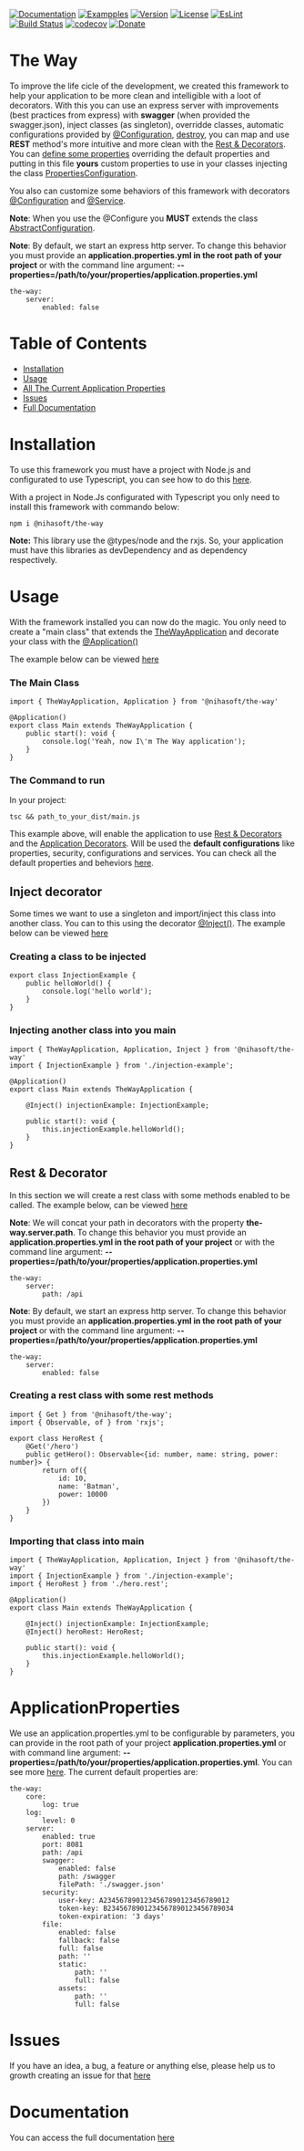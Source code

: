 [![Documentation](https://img.shields.io/badge/Documentation-lightseagreen.svg)](https://nihasoft.github.io/the-way/)
[![Exampples](https://img.shields.io/badge/Examples-lightseagreen.svg)](https://github.com/nihasoft/the-way-examples)
[![Version](https://img.shields.io/badge/Version-0.5.8-lightseagreen.svg)](https://www.npmjs.com/package/@nihasoft/the-way)
[![License](https://img.shields.io/badge/License-MIT-red.svg)](https://raw.githubusercontent.com/nihasoft/the-way/master/LICENSE)
[![EsLint](https://img.shields.io/badge/EsLint-Enabled-green.svg)](https://raw.githubusercontent.com/nihasoft/the-way/master/.eslintrc)
[![Build Status](https://travis-ci.com/nihasoft/the-way.svg?branch=master)](https://travis-ci.com/nihasoft/the-way)
[![codecov](https://codecov.io/gh/nihasoft/the-way/branch/master/graph/badge.svg)](https://codecov.io/gh/nihasoft/the-way)
[![Donate](https://img.shields.io/badge/%24-Donate-blue.svg)](https://nihasoft.github.io/the-way/donate)

# The Way
To improve the life cicle of the development, we created this framework to help your application to be more clean and intelligible with a loot of decorators.
With this you can use an express server with improvements (best practices from express) with **swagger** (when provided the swagger.json), inject classes (as singleton), overridde classes, automatic configurations provided by [@Configuration](https://nihasoft.github.io/the-way/#/guide/application-decorator#configure), [destroy](https://nihasoft.github.io/the-way/#/guide/core#destroy), you can map and use **REST** method's more intuitive and more clean with the [Rest & Decorators](https://nihasoft.github.io/the-way/#/guide/rest). You can [define some properties](https://nihasoft.github.io/the-way/#/guide/application-properties)  overriding the default properties and putting in this file **yours** custom properties to use in your classes injecting the  class [PropertiesConfiguration](https://nihasoft.github.io/the-way/#/guide/configurations#properties-configuration).

You also can customize some behaviors of this framework with decorators [@Configuration](https://nihasoft.github.io/the-way/#/guide/application-decorator#configure) and [@Service](https://nihasoft.github.io/the-way/#/guide/application-decorator#service).

**Note**: When you use the @Configure you **MUST** extends the class [AbstractConfiguration](https://nihasoft.github.io/the-way/#/guide/configurations#abstract-configuration).

**Note**: By default, we start an express http server. To change this behavior you must provide an **application.properties.yml in the root path of your project** or with the command line argument: **--properties=/path/to/your/properties/application.properties.yml**


    the-way:
        server:
            enabled: false

# Table of Contents

- [Installation](#installation)
- [Usage](#usage)
- [All The Current Application Properties](#applicationproperties)
- [Issues](#issues)
- [Full Documentation](#documentation)

# Installation
To use this framework you must have a project with Node.js and configurated to use Typescript, you can see how to do this [here](https://nihasoft.github.io/the-way/#/guide/fast-setup#tsNode).

With a project in Node.Js configurated with Typescript you only need to install this framework with commando below:

    npm i @nihasoft/the-way

**Note:** This library use the @types/node and the rxjs. So, your application must have this libraries as devDependency and as dependency respectively.

# Usage
With the framework installed you can now do the magic.
You only need to create a "main class" that extends the [TheWayApplication](https://nihasoft.github.io/the-way/#/guide/core#the-way-application) and decorate your class with the [@Application()](https://nihasoft.github.io/the-way/#/guide/application-decorator#application)

The example below can be viewed [here](https://nihasoft.github.io/the-way/#/guide/fast-setup#theWay)

### The Main Class

    import { TheWayApplication, Application } from '@nihasoft/the-way'

    @Application()
    export class Main extends TheWayApplication {
        public start(): void {
            console.log('Yeah, now I\'m The Way application');
        }
    }

### The Command to run

In your project:

    tsc && path_to_your_dist/main.js

This example above, will enable the application to use [Rest & Decorators](https://nihasoft.github.io/the-way/#/guide/rest) and the [Application Decorators](https://nihasoft.github.io/the-way/#/guide/application-decorator). Will be used the **default configurations** like properties, security, configurations and services. You can check all the default properties and beheviors [here](https://nihasoft.github.io/the-way/).

## Inject decorator
Some times we want to use a singleton and import/inject this class into another class. You can to this using the decorator [@Inject()](https://nihasoft.github.io/the-way/#/guide/application-decorator#inject). The example below can be viewed [here](https://nihasoft.github.io/the-way/#/guide/fast-setup#injection-example)

### Creating a class to be injected
    export class InjectionExample {
        public helloWorld() {
            console.log('hello world');
        }
    }

### Injecting another class into you main

    import { TheWayApplication, Application, Inject } from '@nihasoft/the-way'
    import { InjectionExample } from './injection-example';

    @Application()
    export class Main extends TheWayApplication {

        @Inject() injectionExample: InjectionExample;

        public start(): void {
            this.injectionExample.helloWorld();
        }
    }


## Rest & Decorator
In this section we will create a rest class with some methods enabled to be called. The example below, can be viewed [here](https://nihasoft.github.io/the-way/#/guide/fast-setup#rest-example)

**Note**: We will concat your path in decorators with the property **the-way.server.path**. To change this behavior you must provide an **application.properties.yml in the root path of your project** or with the command line argument: **--properties=/path/to/your/properties/application.properties.yml**

    the-way:
        server:
            path: /api

**Note**: By default, we start an express http server. To change this behavior you must provide an **application.properties.yml in the root path of your project** or with the command line argument: **--properties=/path/to/your/properties/application.properties.yml**

    the-way:
        server:
            enabled: false

### Creating a rest class with some rest methods

    import { Get } from '@nihasoft/the-way';
    import { Observable, of } from 'rxjs';

    export class HeroRest {
        @Get('/hero')
        public getHero(): Observable<{id: number, name: string, power: number}> {
            return of({
                id: 10,
                name: 'Batman',
                power: 10000
            })
        }
    }

### Importing that class into main

    import { TheWayApplication, Application, Inject } from '@nihasoft/the-way'
    import { InjectionExample } from './injection-example';
    import { HeroRest } from './hero.rest';

    @Application()
    export class Main extends TheWayApplication {

        @Inject() injectionExample: InjectionExample;
        @Inject() heroRest: HeroRest;

        public start(): void {
            this.injectionExample.helloWorld();
        }
    }

# ApplicationProperties

We use an application.propertles.yml to be configurable by parameters, you can provide in the root path of your project **application.properties.yml** or with command line argument: **--properties=/path/to/your/properties/application.properties.yml**. You can see more [here](https://nihasoft.github.io/the-way/#/guide/application-properties).
The current default properties are:

    the-way:
        core:
            log: true
        log:
            level: 0
        server:
            enabled: true
            port: 8081
            path: /api
            swagger:
                enabled: false
                path: /swagger
                filePath: './swagger.json'
            security:
                user-key: A2345678901234567890123456789012
                token-key: B2345678901234567890123456789034
                token-expiration: '3 days'
            file:
                enabled: false
                fallback: false
                full: false
                path: ''
                static: 
                    path: ''
                    full: false
                assets: 
                    path: ''
                    full: false

# Issues

If you have an idea, a bug, a feature or anything else, please help us to growth creating an issue for that [here](https://github.com/nihasoft/the-way/issues)

# Documentation 

You can access the full documentation [here](https://nihasoft.github.io/the-way/)

